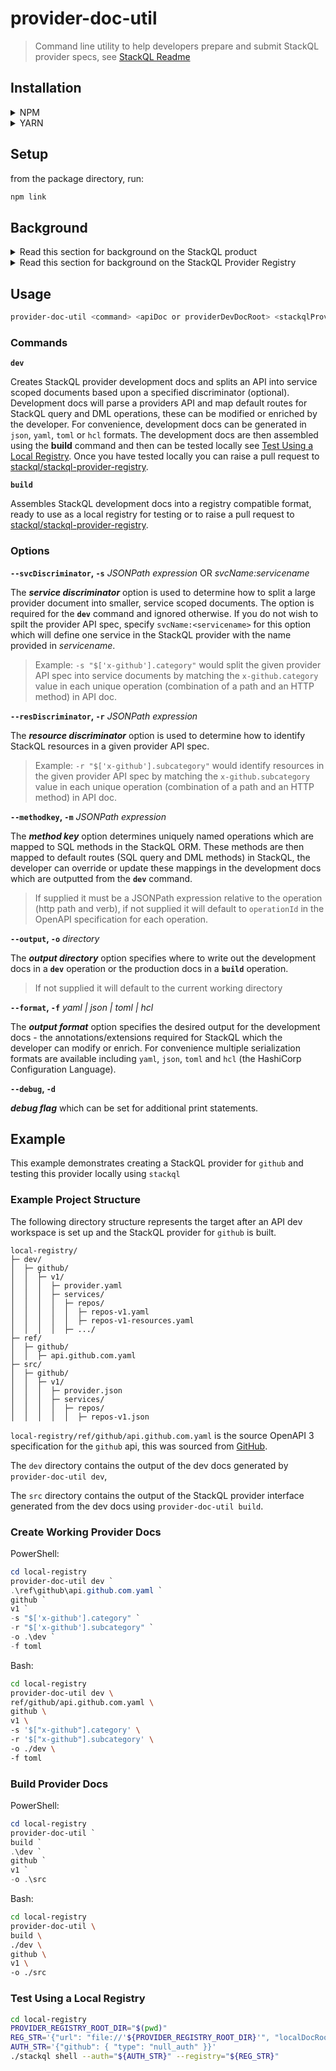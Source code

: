 # provider-doc-util
> Command line utility to help developers prepare and submit StackQL provider specs, see [StackQL Readme](https://github.com/stackql/stackql/blob/main/README.md)

## Installation

<details>
<summary>NPM</summary>
<p>

```bash
npm i @stackql/provider-doc-util
```

</p>
</details>

<details>
<summary>YARN</summary>
<p>

```bash
yarn add @stackql/provider-doc-util
```

</p>
</details>

## Setup

from the package directory, run:

```bash
npm link
```

## Background

<details>
<summary>Read this section for background on the StackQL product</summary>
<p>
The StackQL utility provides a SQL interface to cloud and SaaS providers, mapping a provider to an ORM, transpiling input SQL to provider API requests, and bringing back response data as a SQL based result set.  StackQL is capable of DML operations such as `INSERT` and `DELETE` which can be used to provision or de-provision cloud resources, query operations using `SELECT` to collect, analyze, report on asset or configuration data, and lifecycle operations such as starting a VM instance using the `EXEC` command in StackQL.  

The StackQL ORM provides a logical model to work with cloud resources similar to the way databases are organized into schemas.  This object/resource hierarchy is summarized below:  

```
provider/
├─ service/
│  ├─ resource/
│  │  ├─ fields
│  │  ├─ methods
```

an example would be:

```
google/
├─ compute/
│  ├─ instances/
│  │  ├─ id, name, status, ...
│  │  ├─ start, stop, ...
```

Enabling StackQL to interact with the `google` provider using SQL semantics, for example:

Provider discovery operations such as..

```sql
SHOW RESOURCES IN google.compute;
DESCRIBE google.compute.instances;
```

Query operations such as..  

```sql
SELECT status, COUNT(*) as num_instances 
FROM google.compute.instances
WHERE project = 'myproject' and zone = 'us-west-1a'
GROUP BY status;
```

Provisioning operations such as creating a Compute Engine instance using an `INSERT` statement or deprovisioning an instance using a `DELETE` statement.  
</p>
</details>

<details>
<summary>Read this section for background on the StackQL Provider Registry</summary>
<p>
StackQL provider interfaces (such as GCP, Okta, GitHub, AWS, Azure, etc) are defined using annotations to the provider API (OpenAPI) specification, these annotations or extensions allow StackQL to map the providers resource to the desired ORM and define routes for SQL verbs such as `SELECT`, `INSERT`, `DELETE`, and `EXEC`.  
</p>
</details>

## Usage

```bash
provider-doc-util <command> <apiDoc or providerDevDocRoot> <stackqlProviderName> <stackqlProviderVersion> [<OPTIONS>]
```

### Commands

__`dev`__  

Creates StackQL provider development docs and splits an API into service scoped documents based upon a specified discriminator (optional).  Development docs will parse a providers API and map default routes for StackQL query and DML operations, these can be modified or enriched by the developer.  For convenience, development docs can be generated in `json`, `yaml`, `toml` or `hcl` formats.  The development docs are then assembled using the __build__ command and then can be tested locally see [Test Using a Local Registry](#test-using-a-local-registry).  Once you have tested locally you can raise a pull request to [stackql/stackql-provider-registry](https://github.com/stackql/stackql-provider-registry).    

__`build`__  

Assembles StackQL development docs into a registry compatible format, ready to use as a local registry for testing or to raise a pull request to [stackql/stackql-provider-registry](https://github.com/stackql/stackql-provider-registry).  


### Options

__`--svcDiscriminator`, `-s`__  *JSONPath expression* OR *svcName:servicename*

The __*service discriminator*__ option is used to determine how to split a large provider document into smaller, service scoped documents.  The option is required for the __`dev`__ command and ignored otherwise.  If you do not wish to spilt the provider API spec, specify `svcName:<servicename>` for this option which will define one service in the StackQL provider with the name provided in *servicename*.  

> Example: `-s "$['x-github'].category"` would split the given provider API spec into service documents by matching the `x-github.category` value in each unique operation (combination of a path and an HTTP method) in API doc.

__`--resDiscriminator`, `-r`__  *JSONPath expression*  

The __*resource discriminator*__ option is used to determine how to identify StackQL resources in a given provider API spec.

> Example: `-r "$['x-github'].subcategory"`  would identify resources in the given provider API spec by matching the `x-github.subcategory` value in each unique operation (combination of a path and an HTTP method) in API doc.

__`--methodkey`, `-m`__  *JSONPath expression*  

The __*method key*__ option determines uniquely named operations which are mapped to SQL methods in the StackQL ORM.  These methods are then mapped to default routes (SQL query and DML methods) in StackQL, the developer can override or update these mappings in the development docs which are outputted from the __`dev`__  command.

> If supplied it must be a JSONPath expression relative to the operation (http path and verb), if not supplied it will default to `operationId` in the OpenAPI specification for each operation.  

__`--output`, `-o`__  *directory*  

The __*output directory*__ option specifies where to write out the development docs in a __`dev`__ operation or the production docs in a __`build`__ operation.  

> If not supplied it will default to the current working directory

__`--format`, `-f`__  *yaml | json | toml | hcl*  

The __*output format*__ option specifies the desired output for the development docs - the annotations/extensions required for StackQL which the developer can modify or enrich.  For convenience multiple serialization formats are available including `yaml`, `json`, `toml` and `hcl` (the HashiCorp Configuration Language).  

__`--debug`, `-d`__  

__*debug flag*__ which can be set for additional print statements.  


## Example

This example demonstrates creating a StackQL provider for `github` and testing this provider locally using `stackql`


### Example Project Structure

The following directory structure represents the target after an API dev workspace is set up and the StackQL provider for `github` is built.


```
local-registry/
├─ dev/
│  ├─ github/
│  │  ├─ v1/
│  │  │  ├─ provider.yaml
│  │  │  ├─ services/
│  │  │  │  ├─ repos/
│  │  │  │  │  ├─ repos-v1.yaml
│  │  │  │  │  ├─ repos-v1-resources.yaml
│  │  │  │  ├─ .../
├─ ref/
│  ├─ github/
│  │  ├─ api.github.com.yaml
├─ src/
│  ├─ github/
│  │  ├─ v1/
│  │  │  ├─ provider.json
│  │  │  ├─ services/
│  │  │  │  ├─ repos/
│  │  │  │  │  ├─ repos-v1.json
```

`local-registry/ref/github/api.github.com.yaml` is the source OpenAPI 3 specification for the `github` api, this was sourced from [GitHub](https://github.com/github/rest-api-description/blob/main/descriptions/api.github.com/api.github.com.yaml).  

The `dev` directory contains the output of the dev docs generated by `provider-doc-util dev`,  

The `src` directory contains the output of the StackQL provider interface generated from the dev docs using `provider-doc-util build`.  


### Create Working Provider Docs

PowerShell:  

```PowerShell
cd local-registry
provider-doc-util dev `
.\ref\github\api.github.com.yaml `
github `
v1 `
-s "$['x-github'].category" `
-r "$['x-github'].subcategory" `
-o .\dev `
-f toml
```

Bash:  

```bash
cd local-registry
provider-doc-util dev \
ref/github/api.github.com.yaml \
github \
v1 \
-s '$["x-github"].category' \
-r '$["x-github"].subcategory' \
-o ./dev \
-f toml
```

### Build Provider Docs


PowerShell:  

```PowerShell
cd local-registry
provider-doc-util `
build `
.\dev `
github `
v1 `
-o .\src
```

Bash:  

```bash
cd local-registry
provider-doc-util \
build \
./dev \
github \
v1 \
-o ./src
```

### Test Using a Local Registry

```bash
cd local-registry
PROVIDER_REGISTRY_ROOT_DIR="$(pwd)"
REG_STR='{"url": "file://'${PROVIDER_REGISTRY_ROOT_DIR}'", "localDocRoot": "'${PROVIDER_REGISTRY_ROOT_DIR}'", "verifyConfig": {"nopVerify": true}}'
AUTH_STR='{"github": { "type": "null_auth" }}'
./stackql shell --auth="${AUTH_STR}" --registry="${REG_STR}"
```